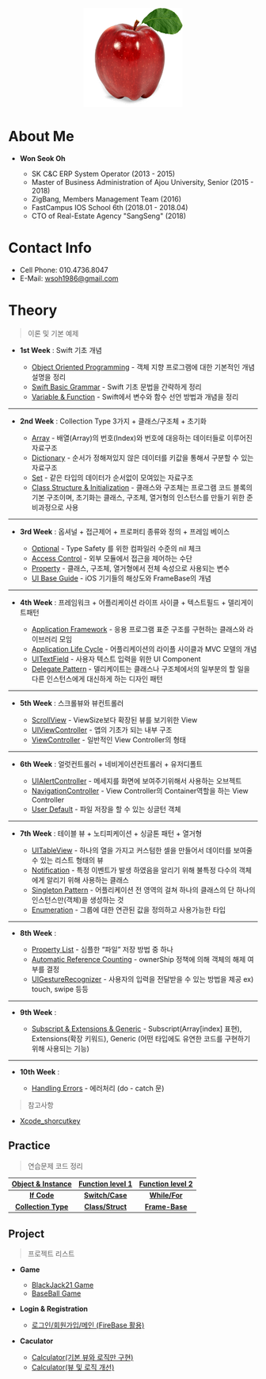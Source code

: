 <p align="center"><img width="200" height="200" src="/Img/apple.png"></p>

# About Me 

* **Won Seok Oh**

   * SK C&C ERP System Operator (2013 - 2015)
   * Master of Business Administration of Ajou University, Senior (2015 - 2018)
   * ZigBang, Members Management Team (2016)
   * FastCampus IOS School 6th (2018.01 - 2018.04)  
   * CTO of Real-Estate Agency "SangSeng" (2018)
   
# Contact Info

* Cell Phone: 010.4736.8047
* E-Mail: wsoh1986@gmail.com

# Theory
> 이론 및 기본 예제

* **1st Week** : Swift 기초 개념

   * [Object Oriented Programming] - 객체 지향 프로그램에 대한 기본적인 개념 설명을 정리
   * [Swift Basic Grammar] - Swift 기초 문법을 간략하게 정리
   * [Variable & Function] - Swift에서 변수와 함수 선언 방법과 개념을 정리

--- 

* **2nd Week** : Collection Type 3가지 + 클래스/구조체 + 초기화

  * [Array] - 배열(Array)의 번호(Index)와 번호에 대응하는 데이터들로 이루어진 자료구조 
  * [Dictionary] - 순서가 정해져있지 않은 데이터를 키값을 통해서 구분할 수 있는 자료구조
  * [Set] - 같은 타입의 데이터가 순서없이 모여있는 자료구조
  * [Class Structure & Initialization] - 클래스와 구조체는 프로그램 코드 블록의 기본 구조이며, 초기화는 클래스, 구조체, 열거형의 인스턴스를 만들기 위한 준비과정으로 사용 

---

* **3rd Week** : 옵셔널 + 접근제어 + 프로퍼티 종류와 정의 + 프레임 베이스
 
  * [Optional] - Type Safety 를 위한 컴파일러 수준의 nil 체크 
  * [Access Control] - 외부 모듈에서 접근을 제어하는 수단
  * [Property] - 클래스, 구조체, 열거형에서 전체 속성으로 사용되는 변수
  * [UI Base Guide] - iOS 기기들의 해상도와 FrameBase의 개념 

---

* **4th Week** : 프레임워크 + 어플리케이션 라이프 사이클 + 텍스트필드 + 델리게이트패턴

  * [Application Framework] - 응용 프로그램 표준 구조를 구현하는 클래스와 라이브러리 모임
  * [Application Life Cycle] - 어플리케이션의 라이플 사이클과 MVC 모델의 개념
  * [UITextField] - 사용자 텍스트 입력을 위한 UI Component
  * [Delegate Pattern] - 델리케이트는 클래스나 구조체에서의 일부분의 할 일을 다른 인스턴스에게 대신하게 하는 디자인 패턴

---

* **5th Week** : 스크롤뷰와 뷰컨트롤러

  * [ScrollView] - ViewSize보다 확장된 뷰를 보기위한 View
  * [UIViewController] - 앱의 기초가 되는 내부 구조
  * [ViewController] - 일반적인 View Controller의 형태 

---

* **6th Week** : 얼럿컨트롤러 + 네비게이션컨트롤러 + 유저디폴트
 
  * [UIAlertController] - 메세지를 화면에 보여주기위해서 사용하는 오브젝트
  * [NavigationController] - View Controller의 Container역할을 하는 View Controller
  * [User Default] - 파일 저장을 할 수 있는 싱글턴 객체

---

* **7th Week** : 테이블 뷰 + 노티피케이션 + 싱글톤 패턴 + 열거형
 
  * [UITableView] - 하나의 열을 가지고 커스텀한 셀을 만들어서 데이터를 보여줄 수 있는 리스트 형태의 뷰
  * [Notification] - 특정 이벤트가 발생 하였음을 알리기 위해 불특정 다수의 객체에게 알리기 위해 사용하는 클래스
  * [Singleton Pattern] - 어플리케이션 전 영역의 걸쳐 하나의 클래스의 단 하나의 인스턴스만(객체)을 생성하는 것
  * [Enumeration] - 그룹에 대한 연관된 값을 정의하고 사용가능한 타입

--- 

* **8th Week** :

  * [Property List] - 심플한 “파일” 저장 방법 중 하나
  * [Automatic Reference Counting] - ownerShip 정책에 의해 객체의 해제 여부를 결정
  * [UIGestureRecognizer] - 사용자의 입력을 전달받을 수 있는 방법을 제공 ex) touch, swipe 등등

---

* **9th Week** :

  * [Subscript & Extensions & Generic] - Subscript(Array[index] 표현), Extensions(확장 키워드), Generic (어떤 타입에도 유연한 코드를 구현하기 위해 사용되는 기능)
  
---  

* **10th Week** :

  * [Handling Errors] - 에러처리 (do - catch 문)

> 참고사항

* [Xcode_shorcutkey]

[UIGestureRecognizer]: https://github.com/richoh86/OhWonSeok_iOS_School6/blob/master/Class/UIGestureRecognizer.md

[Handling Errors]: https://github.com/richoh86/OhWonSeok_iOS_School6/blob/master/Class/HandlingErrors.md

[Singleton Pattern]: https://github.com/richoh86/OhWonSeok_iOS_School6/blob/master/Class/SingletonPattern.md

[Enumeration]: https://github.com/richoh86/OhWonSeok_iOS_School6/blob/master/Class/Enum.md

[Notification]: https://github.com/richoh86/OhWonSeok_iOS_School6/blob/master/Class/Notification.md

[UITableView]: https://github.com/richoh86/OhWonSeok_iOS_School6/blob/master/Class/UITableView.md

[Property List]:https://github.com/richoh86/OhWonSeok_iOS_School6/blob/master/Class/PropertyList.md

[NavigationController]: https://github.com/richoh86/OhWonSeok_iOS_School6/blob/master/Class/NavigationController.md

[Subscript & Extensions & Generic]: https://github.com/richoh86/OhWonSeok_iOS_School6/blob/master/Class/Subscript%26Extensions%26Generic.md

[Automatic Reference Counting]: https://github.com/richoh86/OhWonSeok_iOS_School6/blob/master/Class/ARC(Automatic%20Reference%20Counting).md

[UIAlertController]: https://github.com/richoh86/OhWonSeok_iOS_School6/blob/master/Class/UIAlertController.md

[User Default]: https://github.com/richoh86/OhWonSeok_iOS_School6/blob/master/Class/UserDefault.md

[ViewController]: https://github.com/richoh86/OhWonSeok_iOS_School6/blob/master/Class/ViewController.md

[UIViewController]: https://github.com/richoh86/OhWonSeok_iOS_School6/blob/master/Class/UIViewController.md

[ScrollView]: https://github.com/richoh86/OhWonSeok_iOS_School6/blob/master/Class/ScrollView.md

[Delegate Pattern]: https://github.com/richoh86/OhWonSeok_iOS_School6/blob/master/Class/DelegatePattern.md

[UITextField]: https://github.com/richoh86/OhWonSeok_iOS_School6/blob/master/Class/UITextField.md

[Application Life Cycle]: https://github.com/richoh86/OhWonSeok_iOS_School6/blob/master/Class/ApplicationLifeCycle.md

[Application Framework]: https://github.com/richoh86/OhWonSeok_iOS_School6/blob/master/Class/Application%20FrameWork.md

[UI Base Guide]: https://github.com/richoh86/OhWonSeok_iOS_School6/blob/master/Class/UI%20Base%20Guide.md

[Property]: https://github.com/richoh86/OhWonSeok_iOS_School6/blob/master/Class/Property.md

[Access Control]: https://github.com/richoh86/OhWonSeok_iOS_School6/blob/master/Class/AccessControl.md

[Optional]: https://github.com/richoh86/OhWonSeok_iOS_School6/blob/master/Class/Optional.md

[Class Structure & Initialization]: https://github.com/richoh86/OhWonSeok_iOS_School6/blob/master/Class/ClassStructureTheory.md

[Array]: https://github.com/richoh86/OhWonSeok_iOS_School6/blob/master/Class/Collection%20Type/ArrayTheory.md

[Set]: https://github.com/richoh86/OhWonSeok_iOS_School6/blob/master/Class/Collection%20Type/SetTheory.md

[Dictionary]: https://github.com/richoh86/OhWonSeok_iOS_School6/blob/master/Class/Collection%20Type/DictionaryTheory.md

[Object Oriented Programming]: https://github.com/richoh86/OhWonSeok_iOS_School6/blob/master/Class/Object_Oriented_Programming.md "Object Oriented Programming"

[Swift Basic Grammar]: https://github.com/richoh86/OhWonSeok_iOS_School6/blob/master/Class/Swift_Basic_Grammar.md "Swift Basic Grammar"

[Variable & Function]: https://github.com/richoh86/OhWonSeok_iOS_School6/blob/master/Class/Variable%26Function_Theory.md "Variable & Function"

[Xcode_shorcutkey]: https://github.com/richoh86/OhWonSeok_iOS_School6/blob/master/Class/Xcode_shorcutkey.md "Xcode_shorcutkey"

##  Practice

> 연습문제 코드 정리



| [Object & Instance] | [Function level 1]   | [Function level 2]   |
|:---:|:---:|:---:|
| **[If Code]**  | **[Switch/Case]** |  **[While/For]** |
| **[Collection Type]** | **[Class/Struct]** | **[Frame-Base]** |


[Object & Instance]: https://github.com/richoh86/OhWonSeok_iOS_School6/blob/master/Practice/Object-Oriented%20Programming_Practice/ViewController.md "객체 생성 및 인스턴스화"

[Function level 1]: https://github.com/richoh86/OhWonSeok_iOS_School6/blob/master/Practice/FunctionPractice.md "함수 만들기"

[If Code]: https://github.com/richoh86/OhWonSeok_iOS_School6/blob/master/Practice/IfCodePractice.md "If 구문 활용"

[Switch/Case]: https://github.com/richoh86/OhWonSeok_iOS_School6/blob/master/Practice/SwitchCodePractice.md "Switch/Case 구문 활용"

[Function level 2]: https://github.com/richoh86/OhWonSeok_iOS_School6/blob/master/Practice/UnitCoversionFunction.md "함수 심화 연습"

[While/For]: https://github.com/richoh86/OhWonSeok_iOS_School6/blob/master/Practice/WhileForCodePractice.md "While/For 구문 활용"

[Collection Type]: https://github.com/richoh86/OhWonSeok_iOS_School6/blob/master/Practice/CollectionTypePractice.md

[Class/Struct]: https://github.com/richoh86/OhWonSeok_iOS_School6/blob/master/Practice/ClassStructPractice.md "class와 struct 활용"

[Frame-Base]: https://github.com/richoh86/OhWonSeok_iOS_School6/blob/master/Practice/Frame-BasePractice.md

## Project

> 프로젝트 리스트

* **Game**
 
  * [BlackJack21 Game]
  * [BaseBall Game]

* **Login & Registration**

  * [로그인/회원가입/메인 (FireBase 활용)]

* **Caculator**

  * [Calculator(기본 뷰와 로직만 구현)]
  * [Calculator(뷰 및 로직 개선)]

[BlackJack21 Game]: https://github.com/richoh86/OhWonSeok_iOS_School6/blob/master/Project/BlackJack21/BlackJack21/ViewController.swift

[로그인/회원가입/메인 (FireBase 활용)]: https://github.com/richoh86/OhWonSeok_iOS_School6/blob/master/Project/FireBase.md

[Calculator(뷰 및 로직 개선)]: https://github.com/richoh86/OhWonSeok_iOS_School6/blob/master/Project/CalculatorDiff/UiViewPractice2/ViewController.swift

[Calculator(기본 뷰와 로직만 구현)]: https://github.com/richoh86/OhWonSeok_iOS_School6/blob/master/Project/Calculator/Caculator.md "Calculator"

[BaseBall Game]: https://github.com/richoh86/OhWonSeok_iOS_School6/blob/master/Project/BaseBallGame.md "BaseBall Game"